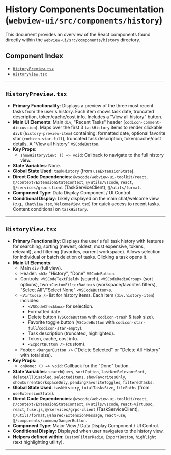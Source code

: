 # History Components Documentation (`webview-ui/src/components/history`)

This document provides an overview of the React components found directly within the `webview-ui/src/components/history` directory.

## Component Index

*   [`HistoryPreview.tsx`](#historypreviewtsx)
*   [`HistoryView.tsx`](#historyviewtsx)

---

## `HistoryPreview.tsx`

*   **Primary Functionality**: Displays a preview of the three most recent tasks from the user's history. Each item shows task date, truncated description, token/cache/cost info. Includes a "View all history" button.
*   **Main UI Elements**: Main `div`, "Recent Tasks" header (`codicon-comment-discussion`). Maps over the first 3 `taskHistory` items to render clickable `div`s (`history-preview-item`) containing: formatted date, optional favorite star (`codicon-star-full`), truncated task description, token/cache/cost details. A "View all history" `VSCodeButton`.
*   **Key Props**:
    *   `showHistoryView: () => void`: Callback to navigate to the full history view.
*   **State Variables**: None.
*   **Global State Used**: `taskHistory` (from `useExtensionState`).
*   **Direct Code Dependencies**: `@vscode/webview-ui-toolkit/react`, `@/context/ExtensionStateContext`, `@/utils/vscode`, `react`, `@/services/grpc-client` (TaskServiceClient), `@/utils/format`.
*   **Component Type**: Data Display Component / UI Control.
*   **Conditional Display**: Likely displayed on the main chat/welcome view (e.g., `ChatView.tsx`, `WelcomeView.tsx`) for quick access to recent tasks. Content conditional on `taskHistory`.

---

## `HistoryView.tsx`

*   **Primary Functionality**: Displays the user's full task history with features for searching, sorting (newest, oldest, most expensive, tokens, relevant), and filtering (favorites, current workspace). Allows selection for individual or batch deletion of tasks. Clicking a task opens it.
*   **Main UI Elements**:
    *   Main `div` (full view).
    *   Header: `<h3>` "History", "Done" `VSCodeButton`.
    *   Controls: `<VSCodeTextField>` (search), `<VSCodeRadioGroup>` (sort options), two `<CustomFilterRadio>`s (workspace/favorites filters), "Select All"/"Select None" `<VSCodeButton>`s.
    *   `<Virtuoso />` list for history items. Each item (`div.history-item`) includes:
        *   `<VSCodeCheckbox>` for selection.
        *   Formatted date.
        *   Delete button (`VSCodeButton` with `codicon-trash` & task size).
        *   Favorite toggle button (`VSCodeButton` with `codicon-star-full`/`codicon-star-empty`).
        *   Task description (truncated, highlighted).
        *   Token, cache, cost info.
        *   `<ExportButton />` (custom).
    *   Footer: `<DangerButton />` ("Delete Selected" or "Delete All History" with total size).
*   **Key Props**:
    *   `onDone: () => void`: Callback for the "Done" button.
*   **State Variables**: `searchQuery`, `sortOption`, `lastNonRelevantSort`, `deleteAllDisabled`, `selectedItems`, `showFavoritesOnly`, `showCurrentWorkspaceOnly`, `pendingFavoriteToggles`, `filteredTasks`.
*   **Global State Used**: `taskHistory`, `totalTasksSize`, `filePaths` (from `useExtensionState`).
*   **Direct Code Dependencies**: `@vscode/webview-ui-toolkit/react`, `@/context/ExtensionStateContext`, `@/utils/vscode`, `react-virtuoso`, `react`, `fuse.js`, `@/services/grpc-client` (TaskServiceClient), `@/utils/format`, `@shared/ExtensionMessage`, `react-use`, `@/components/common/DangerButton`.
*   **Component Type**: Major View / Data Display Component / UI Control.
*   **Conditional Display**: Displayed when user navigates to the history view.
*   **Helpers defined within**: `CustomFilterRadio`, `ExportButton`, `highlight` (text highlighting utility).
---
